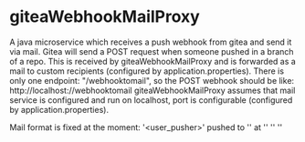 # giteaWebhookMailProxy

A java microservice which receives a push webhook from gitea and send it via mail.
Gitea will send a POST request when someone pushed in a branch of a repo.
This is received by giteaWebhookMailProxy and is forwarded as a mail to custom recipients (configured by application.properties).
There is only one endpoint:
"/webhooktomail",
so the POST webhook should be like:
http://localhost:<port>//webhooktomail
giteaWebhookMailProxy assumes that mail service is configured and run on localhost, port is configurable (configured by application.properties).

Mail format is fixed at the moment:
'<user_pusher>' pushed to '<branch>' at '<repo>' 
'<sha>' '<message>'
